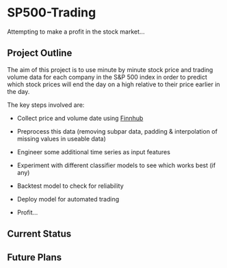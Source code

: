 # SP500-Trading

Attempting to make a profit in the stock market...

## Project Outline

The aim of this project is to use minute by minute stock price and trading volume data for each company in the S&P 500 index in order to predict which stock prices will end the day on a high relative to their price earlier in the day.

The key steps involved are:

- Collect price and volume date using [Finnhub](https://finnhub.io/)

- Preprocess this data (removing subpar data, padding & interpolation of missing values in useable data)

- Engineer some additional time series as input features

- Experiment with different classifier models to see which works best (if any)

- Backtest model to check for reliability

- Deploy model for automated trading

- Profit...

## Current Status


## Future Plans

